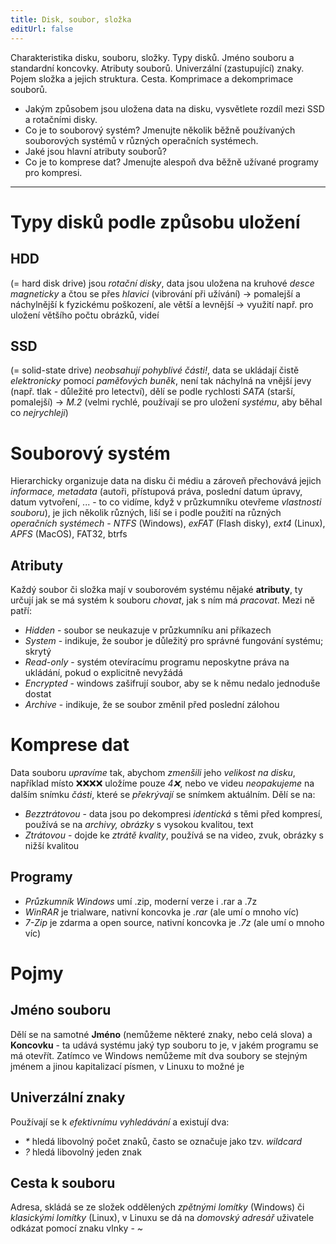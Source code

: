 ```yaml
---
title: Disk, soubor, složka
editUrl: false
---
```


Charakteristika disku, souboru, složky. Typy disků. Jméno souboru a standardní koncovky. Atributy souborů. Univerzální (zastupující) znaky. Pojem složka a jejich struktura. Cesta. Komprimace a dekomprimace souborů.

* Jakým způsobem jsou uložena data na disku, vysvětlete rozdíl mezi SSD a rotačními disky.
* Co je to souborový systém? Jmenujte několik běžně používaných souborových systémů v různých operačních systémech.
* Jaké jsou hlavní atributy souborů?
* Co je to komprese dat? Jmenujte alespoň dva běžně užívané programy pro kompresi.

***

# Typy disků podle způsobu uložení

## HDD

(= hard disk drive) jsou *rotační disky*, data jsou uložena na kruhové *desce magneticky* a čtou se přes *hlavici* (vibrování při užívání) -> pomalejší a náchylnější k fyzickému poškození, ale větší a levnější -> využití např. pro uložení většího počtu obrázků, videí

## SSD

(= solid-state drive) *neobsahují pohyblivé části!*, data se ukládají čistě *elektronicky* pomocí *paměťových buněk*, není tak náchylná na vnější jevy (např. tlak - důležité pro letectví), dělí se podle rychlosti *SATA* (starší, pomalejší) -> *M.2* (velmi rychlé, používají se pro uložení *systému*, aby běhal co *nejrychleji*)

# Souborový systém

Hierarchicky organizuje data na disku či médiu a zároveň přechovává jejich *informace, metadata* (autoři, přístupová práva, poslední datum úpravy, datum vytvoření, ... - to co vidíme, když v průzkumníku otevřeme *vlastnosti souboru*), je jich několik různých, liší se i podle použití na různých *operačních systémech* - *NTFS* (Windows), *exFAT* (Flash disky), *ext4* (Linux), *APFS* (MacOS), FAT32, btrfs

## Atributy

Každý soubor či složka mají v souborovém systému nějaké **atributy**, ty určují jak se má systém k souboru *chovat*, jak s ním má *pracovat*. Mezi ně patří:

* *Hidden* - soubor se neukazuje v průzkumníku ani příkazech
* *System* - indikuje, že soubor je důležitý pro správné fungování systému; skrytý
* *Read-only* - systém otevíracímu programu neposkytne práva na ukládání, pokud o explicitně nevyžádá
* *Encrypted* - windows zašifrují soubor, aby se k němu nedalo jednoduše dostat
* *Archive* - indikuje, že se soubor změnil před poslední zálohou

# Komprese dat

Data souboru *upravíme* tak, abychom *zmenšili* jeho *velikost na disku*, například místo ❌❌❌❌ uložíme pouze *4❌*, nebo ve videu *neopakujeme* na dalším snímku *části*, které se *překrývají* se snímkem aktuálním.
Dělí se na:

* *Bezztrátovou* - data jsou po dekompresi *identická* s těmi před kompresí, používá se na *archivy, obrázky* s vysokou kvalitou, text
* *Ztrátovou* - dojde ke *ztrátě kvality*, používá se na video, zvuk, obrázky s nižší kvalitou

## Programy

* *Průzkumník Windows* umí .zip, moderní verze i .rar a .7z
* *WinRAR* je trialware, nativní koncovka je *.rar* (ale umí o mnoho víc)
* *7-Zip* je zdarma a open source, nativní koncovka je *.7z* (ale umí o mnoho víc)

# Pojmy

## Jméno souboru

Dělí se na samotné **Jméno** (nemůžeme některé znaky, nebo celá slova) a **Koncovku** - ta udává systému jaký typ souboru to je, v jakém programu se má otevřít. Zatímco ve Windows nemůžeme mít dva soubory se stejným jménem a jinou kapitalizací písmen, v Linuxu to možné je

## Univerzální znaky

Používají se k *efektivnímu vyhledávání* a existují dva:

* *\** hledá libovolný počet znaků, často se označuje jako tzv. *wildcard*
* *?* hledá libovolný jeden znak

## Cesta k souboru

Adresa, skládá se ze složek oddělených *zpětnými lomítky* (Windows) či *klasickými lomítky* (Linux), v Linuxu se dá na *domovský adresář* uživatele odkázat pomocí znaku vlnky - *\~*
